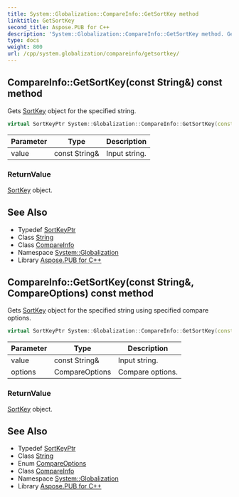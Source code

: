 ```yaml
---
title: System::Globalization::CompareInfo::GetSortKey method
linktitle: GetSortKey
second_title: Aspose.PUB for C++
description: 'System::Globalization::CompareInfo::GetSortKey method. Gets SortKey object for the specified string in C++.'
type: docs
weight: 800
url: /cpp/system.globalization/compareinfo/getsortkey/
---
```

## CompareInfo::GetSortKey(const String\&) const method


Gets [SortKey](../../sortkey/) object for the specified string.

```cpp
virtual SortKeyPtr System::Globalization::CompareInfo::GetSortKey(const String &value) const
```


| Parameter | Type | Description |
| --- | --- | --- |
| value | const String\& | Input string. |

### ReturnValue

[SortKey](../../sortkey/) object.

## See Also

* Typedef [SortKeyPtr](../../sortkeyptr/)
* Class [String](../../../system/string/)
* Class [CompareInfo](../)
* Namespace [System::Globalization](../../)
* Library [Aspose.PUB for C++](../../../)
## CompareInfo::GetSortKey(const String\&, CompareOptions) const method


Gets [SortKey](../../sortkey/) object for the specified string using specified compare options.

```cpp
virtual SortKeyPtr System::Globalization::CompareInfo::GetSortKey(const String &value, CompareOptions options) const
```


| Parameter | Type | Description |
| --- | --- | --- |
| value | const String\& | Input string. |
| options | CompareOptions | Compare options. |

### ReturnValue

[SortKey](../../sortkey/) object.

## See Also

* Typedef [SortKeyPtr](../../sortkeyptr/)
* Class [String](../../../system/string/)
* Enum [CompareOptions](../../compareoptions/)
* Class [CompareInfo](../)
* Namespace [System::Globalization](../../)
* Library [Aspose.PUB for C++](../../../)
